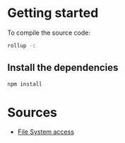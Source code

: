 # Getting started

To compile the source code:

```bash
rollup -c
```

## Install the dependencies

```bash
npm install
```

# Sources

- [File System access](https://web.dev/file-system-access/)
